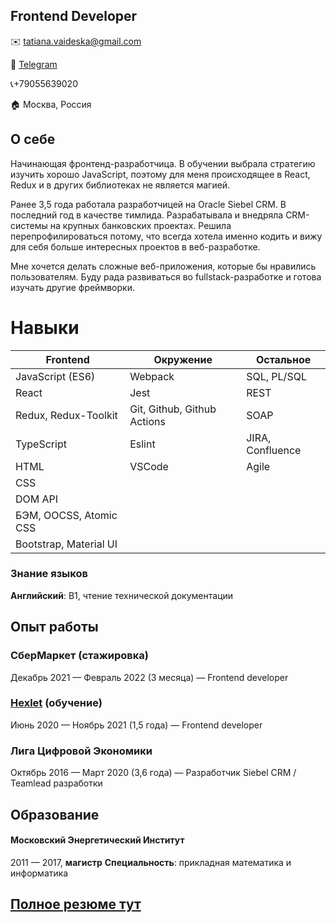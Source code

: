 ## Frontend Developer

✉️ tatiana.vaideska@gmail.com

💬 [Telegram](https://t.me/vaideska)

📞+79055639020

🏠  Москва, Россия

## О себе

Начинающая фронтенд-разработчица. В обучении выбрала стратегию изучить хорошо JavaScript, поэтому для меня происходящее в React, Redux и в других библиотеках не является магией.

Ранее 3,5 года работала разработчицей на Oracle Siebel CRM. В последний год в качестве тимлида. Разрабатывала и внедряла CRM-системы на крупных банковских проектах. Решила перепрофилироваться потому, что всегда хотела именно кодить и вижу для себя больше интересных проектов в веб-разработке.

Мне хочется делать сложные веб-приложения, которые бы нравились пользователям. Буду рада развиваться во fullstack-разработке и готова изучать другие фреймворки.

# Навыки

|   Frontend             | Окружение                  | Остальное      |
| -----------------------|----------------------------|----------------|
| JavaScript (ES6)       | Webpack                    |SQL, PL/SQL     |
| React                  | Jest                       |REST            |
| Redux, Redux-Toolkit   | Git, Github, Github Actions|SOAP            |
| TypeScript             | Eslint                     |JIRA, Confluence|
| HTML                   | VSCode                     |Agile           |
| CSS                    |                            |                |
| DOM API                |                            |                |
| БЭМ, OOCSS, Atomic CSS |                            |                |
| Bootstrap, Material UI |                            |                |


### Знание языков
**Английский**: B1, чтение технической документации


## Опыт работы
### СберМаркет (стажировка)
Декабрь 2021 — Февраль 2022 (3 месяца) — Frontend developer

### [Hexlet](https://ru.hexlet.io/u/vaideska) (обучение)
Июнь 2020 — Ноябрь 2021 (1,5 года) — Frontend developer

### Лига Цифровой Экономики
Октябрь 2016 — Март 2020 (3,6 года) — Разработчик Siebel CRM / Teamlead разработки

## Образование
#### Московский Энергетический Институт
2011 — 2017, **магистр**
**Специальность**: прикладная математика и информатика

## [Полное резюме тут](https://github.com/vaideska/CV/)
